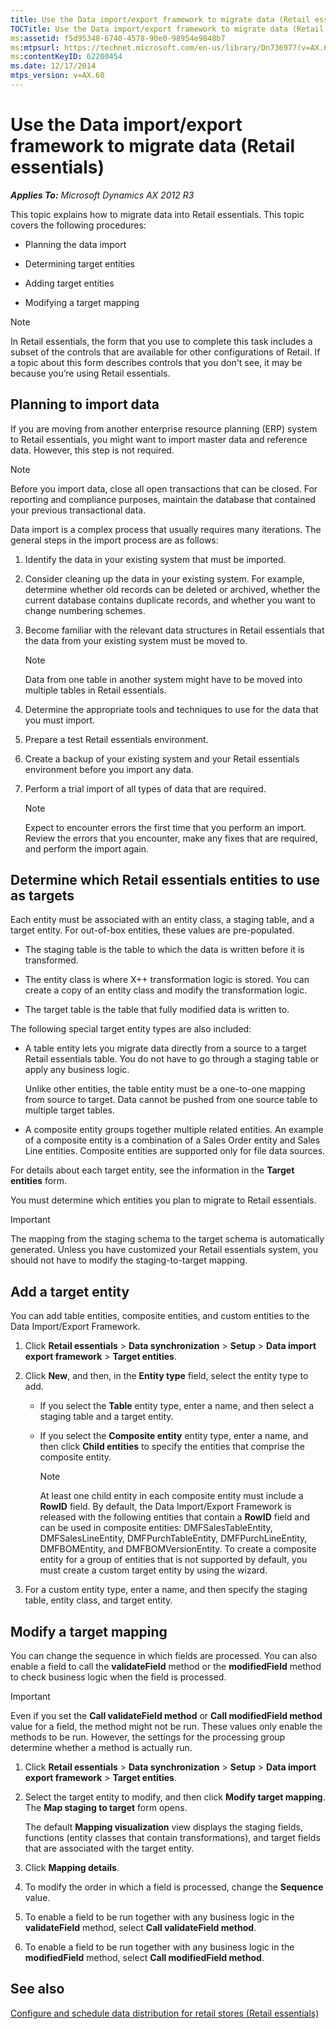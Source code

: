 ```yaml
---
title: Use the Data import/export framework to migrate data (Retail essentials)
TOCTitle: Use the Data import/export framework to migrate data (Retail essentials)
ms:assetid: f5d95348-6740-4578-90e0-98954e9848b7
ms:mtpsurl: https://technet.microsoft.com/en-us/library/Dn736977(v=AX.60)
ms:contentKeyID: 62200454
ms.date: 12/17/2014
mtps_version: v=AX.60
---
```


# Use the Data import/export framework to migrate data (Retail essentials) 


_**Applies To:** Microsoft Dynamics AX 2012 R3_

This topic explains how to migrate data into Retail essentials. This topic covers the following procedures:

  - Planning the data import

  - Determining target entities

  - Adding target entities

  - Modifying a target mapping


> [!NOTE]
> <P>In Retail essentials, the form that you use to complete this task includes a subset of the controls that are available for other configurations of Retail. If a topic about this form describes controls that you don't see, it may be because you’re using Retail essentials.</P>



## Planning to import data

If you are moving from another enterprise resource planning (ERP) system to Retail essentials, you might want to import master data and reference data. However, this step is not required.


> [!NOTE]
> <P>Before you import data, close all open transactions that can be closed. For reporting and compliance purposes, maintain the database that contained your previous transactional data.</P>



Data import is a complex process that usually requires many iterations. The general steps in the import process are as follows:

1.  Identify the data in your existing system that must be imported.

2.  Consider cleaning up the data in your existing system. For example, determine whether old records can be deleted or archived, whether the current database contains duplicate records, and whether you want to change numbering schemes.

3.  Become familiar with the relevant data structures in Retail essentials that the data from your existing system must be moved to.
    

    > [!NOTE]
    > <P>Data from one table in another system might have to be moved into multiple tables in Retail essentials.</P>



4.  Determine the appropriate tools and techniques to use for the data that you must import.

5.  Prepare a test Retail essentials environment.

6.  Create a backup of your existing system and your Retail essentials environment before you import any data.

7.  Perform a trial import of all types of data that are required.
    

    > [!NOTE]
    > <P>Expect to encounter errors the first time that you perform an import. Review the errors that you encounter, make any fixes that are required, and perform the import again.</P>



## Determine which Retail essentials entities to use as targets

Each entity must be associated with an entity class, a staging table, and a target entity. For out-of-box entities, these values are pre-populated.

  - The staging table is the table to which the data is written before it is transformed.

  - The entity class is where X++ transformation logic is stored. You can create a copy of an entity class and modify the transformation logic.

  - The target table is the table that fully modified data is written to.

The following special target entity types are also included:

  - A table entity lets you migrate data directly from a source to a target Retail essentials table. You do not have to go through a staging table or apply any business logic.
    
    Unlike other entities, the table entity must be a one-to-one mapping from source to target. Data cannot be pushed from one source table to multiple target tables.

  - A composite entity groups together multiple related entities. An example of a composite entity is a combination of a Sales Order entity and Sales Line entities. Composite entities are supported only for file data sources.

For details about each target entity, see the information in the **Target entities** form.

You must determine which entities you plan to migrate to Retail essentials.


> [!IMPORTANT]
> <P>The mapping from the staging schema to the target schema is automatically generated. Unless you have customized your Retail essentials system, you should not have to modify the staging-to-target mapping.</P>



## Add a target entity

You can add table entities, composite entities, and custom entities to the Data Import/Export Framework.

1.  Click **Retail essentials** \> **Data synchronization** \> **Setup** \> **Data import export framework** \> **Target entities**.

2.  Click **New**, and then, in the **Entity type** field, select the entity type to add.
    
      - If you select the **Table** entity type, enter a name, and then select a staging table and a target entity.
    
      - If you select the **Composite entity** entity type, enter a name, and then click **Child entities** to specify the entities that comprise the composite entity.
        

        > [!NOTE]
        > <P>At least one child entity in each composite entity must include a <STRONG>RowID</STRONG> field. By default, the Data Import/Export Framework is released with the following entities that contain a <STRONG>RowID</STRONG> field and can be used in composite entities: DMFSalesTableEntity, DMFSalesLineEntity, DMFPurchTableEntity, DMFPurchLineEntity, DMFBOMEntity, and DMFBOMVersionEntity. To create a composite entity for a group of entities that is not supported by default, you must create a custom target entity by using the wizard.</P>



3.  For a custom entity type, enter a name, and then specify the staging table, entity class, and target entity.

## Modify a target mapping

You can change the sequence in which fields are processed. You can also enable a field to call the **validateField** method or the **modifiedField** method to check business logic when the field is processed.


> [!IMPORTANT]
> <P>Even if you set the <STRONG>Call validateField method</STRONG> or <STRONG>Call modifiedField method</STRONG> value for a field, the method might not be run. These values only enable the methods to be run. However, the settings for the processing group determine whether a method is actually run.</P>



1.  Click **Retail essentials** \> **Data synchronization** \> **Setup** \> **Data import export framework** \> **Target entities**.

2.  Select the target entity to modify, and then click **Modify target mapping**. The **Map staging to target** form opens.
    
    The default **Mapping visualization** view displays the staging fields, functions (entity classes that contain transformations), and target fields that are associated with the target entity.

3.  Click **Mapping details**.

4.  To modify the order in which a field is processed, change the **Sequence** value.

5.  To enable a field to be run together with any business logic in the **validateField** method, select **Call validateField method**.

6.  To enable a field to be run together with any business logic in the **modifiedField** method, select **Call modifiedField method**.

## See also

[Configure and schedule data distribution for retail stores (Retail essentials)](configure-and-schedule-data-distribution-for-retail-stores-retail-essentials.md)

  


